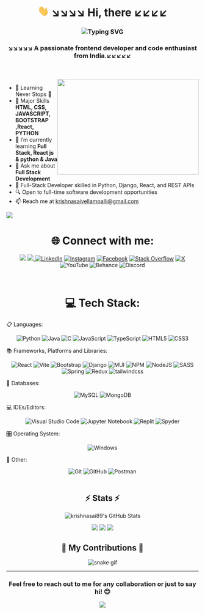 <h1 align="center"><img src="https://raw.githubusercontent.com/ABSphreak/ABSphreak/master/gifs/Hi.gif" width="30px">
        ↘️↘️↘️↘️ Hi, there ↙️↙️↙️↙️</h1>
<!-- Title Typing Effect -->
<h3 align="center"><img
                src="https://readme-typing-svg.demolab.com?font=Lobster&color=58A6FF&size=35&pause=1000&center=true&vCenter=true&random=false&width=435&lines=Hii It's+Krishna Sai;Research+on+deep+learning😎;Full+Stack+Developer😎" alt="Typing SVG" /></a></h3>
                
<h3 align="center">↘️↘️↘️↘️↘️ A passionate frontend developer and code enthusiast from India.↙️↙️↙️↙️↙️</h3><br/><br/>
<img align="right" width="370" height="250" src="https://i.pinimg.com/originals/47/f0/34/47f0342cec72b800463bf003eac1257e.gif">
<div align="left">
  
- 🌱 Learning Never Stops 🚀
- 💬 Major Skills **HTML, CSS, JAVASCRIPT, BOOTSTRAP ,React, PYTHON** 
- 🌱 I’m currently learning **Full Stack, React js & python & Java** 
- 💬 Ask me about **Full Stack Development** 
- 🚀 Full-Stack Developer skilled in Python, Django, React, and REST APIs  
- 🔍 Open to full-time software development opportunities  
- 📫 Reach me at [krishnasaivellampalli@gmail.com](mailto:krishnasaivellampalli@gmail.com)

[![](https://visitcount.itsvg.in/api?id=krishnasai89&icon=0&color=0)](https://visitcount.itsvg.in)

</div>

<div align="center">
  
# 🌐 Connect with me:
 <a href="mailto:krishnasaivellampalli@gmail.com"><img src="https://img.shields.io/badge/Gmail-333333?style=for-the-badge&logo=gmail&logoColor=red" /></a>
 <a href="https://k-portfolio-six.vercel.app/" target="_blank">
     <img src="https://img.shields.io/badge/Portfolio-FF5722?style=for-the-badge&logo=todoist&logoColor=white" target="_blank" />
  </a>
 [![LinkedIn](https://img.shields.io/badge/LinkedIn-%230077B5.svg?logo=linkedin&logoColor=white)](https://linkedin.com/in/https://www.linkedin.com/in/krishna-sai-vellampalli/)
 [![Instagram](https://img.shields.io/badge/Instagram-%23E4405F.svg?logo=Instagram&logoColor=white)](https://www.instagram.com/krishna_sai_89/)
 [![Facebook](https://img.shields.io/badge/Facebook-%231877F2.svg?logo=Facebook&logoColor=white)](https://www.facebook.com/kishna.sai.89)
 [![Stack Overflow](https://img.shields.io/badge/-Stackoverflow-FE7A16?logo=stack-overflow&logoColor=white)](https://stackoverflow.com/users/https://stackoverflow.com/)
 [![X](https://img.shields.io/badge/X-black.svg?logo=X&logoColor=white)](https://x.com/Krishnav208)
 ![YouTube](https://img.shields.io/badge/YouTube-%23FF0000.svg?logo=YouTube&logoColor=white)
 ![Behance](https://img.shields.io/badge/Behance-1769ff?logo=behance&logoColor=white)
 ![Discord](https://img.shields.io/badge/Discord-%237289DA.svg?logo=discord&logoColor=white)
</div>
<br/>
<div align="center">
        
# 💻 Tech Stack:
<div align="left">
📋 Languages:
</div>

![Python](https://img.shields.io/badge/python-3670A0?style=for-the-badge&logo=python&logoColor=ffdd54)
![Java](https://img.shields.io/badge/java-%23ED8B00.svg?style=for-the-badge&logo=openjdk&logoColor=white)
![C](https://img.shields.io/badge/c-%2300599C.svg?style=for-the-badge&logo=c&logoColor=white)
![JavaScript](https://img.shields.io/badge/javascript-%23323330.svg?style=for-the-badge&logo=javascript&logoColor=%23F7DF1E)
![TypeScript](https://img.shields.io/badge/typescript-%23007ACC.svg?style=for-the-badge&logo=typescript&logoColor=white)
![HTML5](https://img.shields.io/badge/html5-%23E34F26.svg?style=for-the-badge&logo=html5&logoColor=white)
![CSS3](https://img.shields.io/badge/css3-%231572B6.svg?style=for-the-badge&logo=css3&logoColor=white) 

<div align="left">
📚 Frameworks, Platforms and Libraries:
</div>

![React](https://img.shields.io/badge/react-%2320232a.svg?style=for-the-badge&logo=react&logoColor=%2361DAFB)
![Vite](https://img.shields.io/badge/vite-%23646CFF.svg?style=for-the-badge&logo=vite&logoColor=white)
![Bootstrap](https://img.shields.io/badge/bootstrap-%238511FA.svg?style=for-the-badge&logo=bootstrap&logoColor=white)
![Django](https://img.shields.io/badge/django-%23092E20.svg?style=for-the-badge&logo=django&logoColor=white)
![MUI](https://img.shields.io/badge/MUI-%230081CB.svg?style=for-the-badge&logo=mui&logoColor=white)
![NPM](https://img.shields.io/badge/NPM-%23CB3837.svg?style=for-the-badge&logo=npm&logoColor=white)
![NodeJS](https://img.shields.io/badge/node.js-6DA55F?style=for-the-badge&logo=node.js&logoColor=white)
![SASS](https://img.shields.io/badge/SASS-hotpink.svg?style=for-the-badge&logo=SASS&logoColor=white)
![Spring](https://img.shields.io/badge/spring-%236DB33F.svg?style=for-the-badge&logo=spring&logoColor=white)
![Redux](https://img.shields.io/badge/redux-%23593d88.svg?style=for-the-badge&logo=redux&logoColor=white)
![tailwindcss](https://img.shields.io/badge/tailwindcss-%23593d88.svg?style=for-the-badge&logo=tailwindcss&logoColor=white)


<div align="left">
💾 Databases:
</div>

![MySQL](https://img.shields.io/badge/mysql-4479A1.svg?style=for-the-badge&logo=mysql&logoColor=white)
![MongoDB](https://img.shields.io/badge/MongoDB-%234ea94b.svg?style=for-the-badge&logo=mongodb&logoColor=white)

<div align="left">
💻 IDEs/Editors:
</div>

![Visual Studio Code](https://img.shields.io/badge/Visual%20Studio%20Code-0078d7.svg?style=for-the-badge&logo=visual-studio-code&logoColor=white)
![Jupyter Notebook](https://img.shields.io/badge/jupyter-%23FA0F00.svg?style=for-the-badge&logo=jupyter&logoColor=white)
![Replit](https://img.shields.io/badge/Replit-DD1200?style=for-the-badge&logo=Replit&logoColor=white)
![Spyder](https://img.shields.io/badge/Spyder-838485?style=for-the-badge&logo=spyder%20ide&logoColor=maroon)

<div align="left">
🎛️ Operating System:
</div>

![Windows](https://img.shields.io/badge/Windows-0078D6?style=for-the-badge&logo=windows&logoColor=white)

<div align="left">
🥅 Other:
</div>

![Git](https://img.shields.io/badge/git-%23F05033.svg?style=for-the-badge&logo=git&logoColor=white) 
![GitHub](https://img.shields.io/badge/github-%23121011.svg?style=for-the-badge&logo=github&logoColor=white) 
![Postman](https://img.shields.io/badge/Postman-FF6C37?style=for-the-badge&logo=postman&logoColor=white) 
 <br/>
 <br/>
</div>
<h2 align="center">⚡ Stats ⚡</h2>
<div align="center">
<div align="center">
    <img src="https://github-profile-summary-cards.vercel.app/api/cards/profile-details?username=krishnasai89&theme=github_dark" alt="krishnasai89's GitHub Stats"/>
</div>

![](https://github-readme-streak-stats.herokuapp.com/?user=krishnasai89&theme=transparent&hide_border=false) 
![](https://github-readme-stats.vercel.app/api/top-langs/?username=krishnasai89&theme=transparent&hide_border=false&include_all_commits=false&count_private=true&layout=compact)
![](https://github-readme-stats.vercel.app/api?username=krishnasai89&theme=transparent&hide_border=false&include_all_commits=false&count_private=true)

</div>
<div align="center">
  <h2>🐍 My Contributions 🐍</h2>
  
  ![snake gif](https://github.com/krishnasai89/krishnasai89/blob/output/github-snake-dark.svg)

---
<h3 align="center">Feel free to reach out to me for any collaboration or just to say hi! 😊</h3>
</div>
<p align="center">
  <img src="https://capsule-render.vercel.app/api?type=waving&color=gradient&height=65&section=footer"/>
</p>

